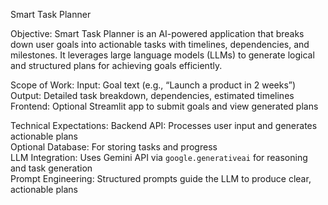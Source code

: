 Smart Task Planner

Objective:
	Smart Task Planner is an AI-powered application that breaks down user goals into actionable tasks with timelines, dependencies, and milestones. It leverages large language models (LLMs) to generate logical and structured plans for achieving goals efficiently.

Scope of Work:
	Input: Goal text (e.g., “Launch a product in 2 weeks”)  
	Output: Detailed task breakdown, dependencies, estimated timelines  
	Frontend: Optional Streamlit app to submit goals and view generated plans  

 Technical Expectations:
	Backend API: Processes user input and generates actionable plans  
	Optional Database: For storing tasks and progress  
	LLM Integration: Uses Gemini API via `google.generativeai` for reasoning and task generation  
	Prompt Engineering: Structured prompts guide the LLM to produce clear, actionable plans  



